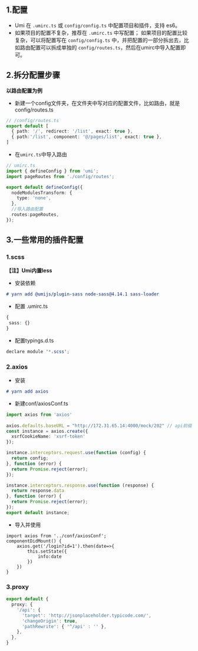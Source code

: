 ## 1.配置

- Umi 在 `.umirc.ts` 或 `config/config.ts` 中配置项目和插件，支持 es6。
- 如果项目的配置不复杂，推荐在 `.umirc.ts` 中写配置； 如果项目的配置比较复杂，可以将配置写在 `config/config.ts` 中，并把配置的一部分拆出去，比如路由配置可以拆成单独的 `config/routes.ts`，然后在umirc中导入配置即可。

## 2.拆分配置步骤

**以路由配置为例**

- 新建一个config文件夹，在文件夹中写对应的配置文件，比如路由，就是config/routes.ts

```typescript
// /config/routes.ts
export default [
  { path: '/', redirect: '/list', exact: true },
  { path:'/list', component: '@/pages/list', exact: true },
]
```

- 在`umirc.ts`中导入路由

```typescript
// umirc.ts
import { defineConfig } from 'umi';
import pageRoutes from './config/routes';

export default defineConfig({
  nodeModulesTransform: {
    type: 'none',
  },
  //导入路由配置
  routes:pageRoutes,
});
```

## 3.一些常用的插件配置

### 1.scss

**【注】Umi内置less**

- 安装依赖

```markdown
# yarn add @umijs/plugin-sass node-sass@4.14.1 sass-loader
```

- 配置 .umirc.ts

```scss
{
 sass: {}
}
```

- 配置typings.d.ts

```scss
declare module '*.scss';
```

### 2.axios

- 安装

```markdown
# yarn add axios
```



- 新建conf/axiosConf.ts

```typescript
import axios from 'axios'
 
axios.defaults.baseURL = "http://172.31.65.14:4000/mock/202" // api前缀
const instance = axios.create({
  xsrfCookieName: 'xsrf-token'
});

instance.interceptors.request.use(function (config) {
  return config;
}, function (error) {
  return Promise.reject(error);
});

instance.interceptors.response.use(function (response) {
  return response.data
}, function (error) {
  return Promise.reject(error);
});
export default instance;
```

- 导入并使用

```tsx
import axios from '../conf/axiosConf';
componentDidMount() {
    axios.get('/login?id=1').then(date=>{
        this.setState({
            info:date
        })
    })
}
```

### 3.proxy

```typescript
export default {
  proxy: {
    '/api': {
      'target': 'http://jsonplaceholder.typicode.com/',
      'changeOrigin': true,
      'pathRewrite': { '^/api' : '' },
    },
  },
}
```

